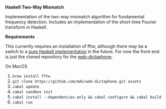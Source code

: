**Haskell Two-Way Mismatch**

Implementation of the two-way mismatch algorithm for fundamental frequency detection. Includes an implementation of the short-time Fourier transform in Haskell.

**Requirements**

This currently requires an installation of fftw, although there may be a switch to a [pure Haskell implementation](https://hackage.haskell.org/package/arb-fft) in the future.
For now the front end is just the cloned repository for the [web-dictaphone](https://github.com/mdn/web-dictaphone).

On MacOS

1. `brew install fftw`
2. `git clone https://github.com/mdn/web-dictaphone.git assets`
3. `cabal update`
4. `cabal sandbox init`
5. `cabal install --dependencies-only && cabal configure && cabal build`
6. `cabal run`
